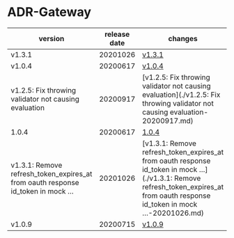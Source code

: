 # ADR-Gateway	


|version|release date|changes|
|---|---|---|
|v1.3.1|20201026|[v1.3.1](./v1.3.1-20201026.md)|
|v1.0.4|20200617|[v1.0.4](./v1.0.4-20200617.md)|
|v1.2.5: Fix throwing validator not causing evaluation|20200917|[v1.2.5: Fix throwing validator not causing evaluation](./v1.2.5: Fix throwing validator not causing evaluation-20200917.md)|
|1.0.4|20200617|[1.0.4](./1.0.4-20200617.md)|
|v1.3.1: Remove refresh_token_expires_at from oauth response id_token in mock …|20201026|[v1.3.1: Remove refresh_token_expires_at from oauth response id_token in mock …](./v1.3.1: Remove refresh_token_expires_at from oauth response id_token in mock …-20201026.md)|
|v1.0.9|20200715|[v1.0.9](./v1.0.9-20200715.md)|
